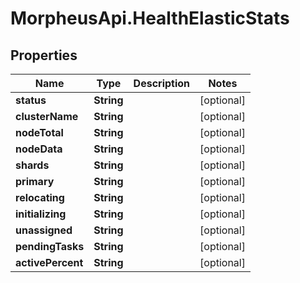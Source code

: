 # MorpheusApi.HealthElasticStats

## Properties

Name | Type | Description | Notes
------------ | ------------- | ------------- | -------------
**status** | **String** |  | [optional] 
**clusterName** | **String** |  | [optional] 
**nodeTotal** | **String** |  | [optional] 
**nodeData** | **String** |  | [optional] 
**shards** | **String** |  | [optional] 
**primary** | **String** |  | [optional] 
**relocating** | **String** |  | [optional] 
**initializing** | **String** |  | [optional] 
**unassigned** | **String** |  | [optional] 
**pendingTasks** | **String** |  | [optional] 
**activePercent** | **String** |  | [optional] 


